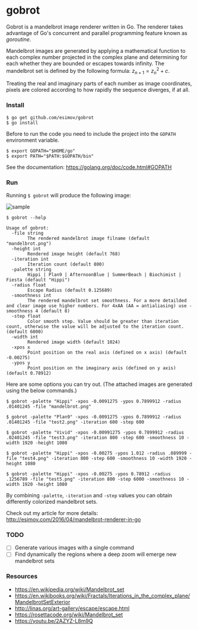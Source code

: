 # gobrot

Gobrot is a mandelbrot image renderer written in Go. The renderer takes advantage of Go's concurrent and parallel programming feature known as *goroutine*.

Mandelbrot images are generated by applying a mathematical function to each complex number projected in the complex plane and determining for each whether they are bounded or escapes towards infinity. The mandelbrot set is defined by the following formula: ${z_{n+1} = z_n^2 + c}$. 

Treating the real and imaginary parts of each number as image coordinates, pixels are colored according to how rapidly the sequence diverges, if at all.

### Install
```
$ go get github.com/esimov/gobrot
$ go install
```

Before to run the code you need to include the project into the `GOPATH` environment variable. 
```
$ export GOPATH="$HOME/go"
$ export PATH="$PATH:$GOPATH/bin"
```
See the documentation: https://golang.org/doc/code.html#GOPATH

### Run
Running `$ gobrot` will produce the following image:

![sample](https://raw.githubusercontent.com/esimov/gobrot/master/images/test5.jpg)

```
$ gobrot --help

Usage of gobrot:
  -file string
    	The rendered mandelbrot image filname (default "mandelbrot.png")
  -height int
    	Rendered image height (default 768)
  -iteration int
    	Iteration count (default 800)
  -palette string
    	Hippi | Plan9 | AfternoonBlue | SummerBeach | Biochimist | Fiesta (default "Hippi")
  -radius float
    	Escape Radius (default 0.125689)
  -smoothness int
    	The rendered mandelbrot set smoothness. For a more detailded and clear image use higher numbers. For 4xAA (AA = antialiasing) use -smoothness 4 (default 8)
  -step float
    	Color smooth step. Value should be greater than iteration count, otherwise the value will be adjusted to the iteration count. (default 6000)
  -width int
    	Rendered image width (default 1024)
  -xpos x
    	Point position on the real axis (defined on x axis) (default -0.00275)
  -ypos y
    	Point position on the imaginary axis (defined on y axis) (default 0.78912)

```

Here are some options you can try out. (The attached images are generated using the below commands.)

```
$ gobrot -palette "Hippi" -xpos -0.0091275 -ypos 0.7899912 -radius .01401245 -file "mandelbrot.png"
```
```
$ gobrot -palette "Plan9" -xpos -0.0091275 -ypos 0.7899912 -radius .01401245 -file "test2.png" -iteration 600 -step 600
```
```
$ gobrot -palette "Vivid" -xpos -0.00991275 -ypos 0.7899912 -radius .02401245 -file "test3.png" -iteration 800 -step 600 -smoothness 10 -width 1920 -height 1080
```
```
$ gobrot -palette "Hippi" -xpos -0.00275 -ypos 1.012 -radius .089999 -file "test4.png" -iteration 800 -step 600 -smoothness 10 -width 1920 -height 1080
```
```
$ gobrot -palette "Hippi" -xpos -0.00275 -ypos 0.78912 -radius .1256789 -file "test5.png" -iteration 800 -step 6000 -smoothness 10 -width 1920 -height 1080
```

By combining `-palette`, `-iteration` and `-step` values you can obtain differently colorized mandelbrot sets.

Check out my article for more details: http://esimov.com/2016/04/mandelbrot-renderer-in-go

### TODO

- [ ] Generate various images with a single command
- [ ] Find dynamically the regions where a deep zoom will emerge new mandelbrot sets 

### Resources

- https://en.wikipedia.org/wiki/Mandelbrot_set
- https://en.wikibooks.org/wiki/Fractals/Iterations_in_the_complex_plane/MandelbrotSetExterior
- http://linas.org/art-gallery/escape/escape.html
- https://rosettacode.org/wiki/Mandelbrot_set
- https://youtu.be/2AZYZ-L8m9Q
